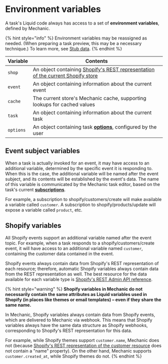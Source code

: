 # Environment variables

A task's Liquid code always has access to a set of **environment variables**, defined by Mechanic.

{% hint style="info" %}
Environment variables may be reassigned as needed. (When preparing a task preview, this may be a necessary technique.) To learn more, see [Stub data](../previews/stub-data.md).
{% endhint %}

| Variable  | Contents                                                                                                                                                   |
| --------- | ---------------------------------------------------------------------------------------------------------------------------------------------------------- |
| `shop`    | An object containing [Shopify's REST representation of the current Shopify store](https://shopify.dev/docs/admin-api/rest/reference/store-properties/shop) |
| `event`   | An object containing information about the current event                                                                                                   |
| `cache`   | The current store's Mechanic cache, supporting lookups for cached values                                                                                   |
| `task`    | An object containing information about the current task                                                                                                    |
| `options` | An object containing task [**options**](../options/), configured by the user                                                                               |

## Event subject variables

When a task is actually invoked for an event, it may have access to an additional variable, determined by the specific event it is responding to. When this is the case, the additional variable will be named after the event subject, and its contents will be established by the event's data. The name of this variable is communicated by the Mechanic task editor, based on the task's current [**subscriptions**](../subscriptions.md).

For example, a subscription to shopify/customers/create will make available a variable called `customer`. A subscription to shopify/products/update will expose a variable called `product`, etc.

## Shopify variables

All Shopify events support an additional variable named after the event topic. For example, when a task responds to a shopify/customers/create event, it will have access to an additional variable named `customer`, containing the customer data contained in the event.

Shopify events always contain data from Shopify's REST representation of each resource; therefore, automatic Shopify variables always contain data from the REST representation as well. The best resource for the data available for each variable type is [Shopify's REST Admin API reference](https://shopify.dev/docs/admin-api/rest/reference).

{% hint style="warning" %}
**Shopify variables in Mechanic do not necessarily contain the same attributes as Liquid variables used in Shopify (in places like themes or email templates) – even if they share the same name.**

In Mechanic, Shopify variables always contain data from Shopify events, which are delivered to Mechanic via webhook. This means that Shopify variables always have the same data structure as Shopify webhooks, corresponding to Shopify's REST representation for this data.

For example, while Shopify themes support `customer.name`, Mechanic does not (because [Shopify's REST representation of the customer resource](https://shopify.dev/docs/admin-api/rest/reference/customers/customer) does not contain a "name" property). On the other hand, Mechanic supports `customer.created_at`, while Shopify themes do not.
{% endhint %}
